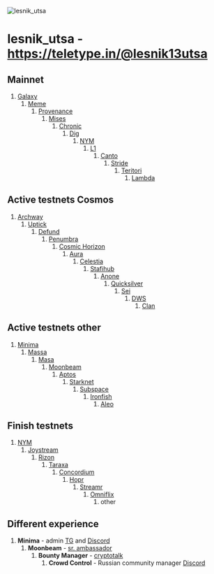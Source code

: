 ![lesnik_utsa](https://i.ibb.co/4JnP9S6/rizonvaloper1hwq3fx0zy2ey85rzqh2v9a7vvmv5e8xpjta033.png "Patience and a little effort!")
# lesnik_utsa - https://teletype.in/@lesnik13utsa
##  Mainnet
1. [Galaxy](https://explorer.postcapitalist.io/galaxy/staking/galaxyvaloper13xjy7kpegczxayza4q2pcwmd8rewzefvhfvh08)
    1. [Meme](https://ping.pub/meme/staking/memevaloper198vmw08avzey37qnndknq5j4mmw6u2xj4uxecq)
        1. [Provenance](https://www.mintscan.io/provenance/validators/pbvaloper19r822ud3e6j7vv4llk569fxlt3778kw7ynlmve)
            1. [Mises](https://gw.mises.site/validators)
                1. [Chronic](https://chronic.zenscan.io/validator.php?addr=chronicvaloper136nrlhags2a78f2ue3au72clvnvqhk62kj9krx)
                    1. [Dig](https://look.chillvalidation.com/dig/staking/digvaloper1eh7fvl4jaa0ywmyu0asw9k6x33phheeqezhfws)
                        1. [NYM](https://mixnet.explorers.guru/mixnode/8rxBFUZqQn2jke2e5Ykn6xDVLE95Jp1vUy43gKTjvbVf)
                            1. [L1](https://ping.pub/genesisl1/staking/genesisvaloper1afvvw56w2uq64qmsurawkxdhu9r98e5ue2kthq)
                                1. [Canto](https://explorer.nodestake.top/canto/staking/cantovaloper1kzp66ds9rgjc6tmfwlps9veqhf9jnrrtpzsztp)
                                    1. [Stride](https://mainnet.manticore.team/stride/staking/stridevaloper1fzhv743ve4nw99lqwr9f8x4vkngp7v5ma3t84q)
                                        1. [Teritori](https://explorer.stavr.tech/teritori-main/staking/torivaloper1kunzrdg6u8gql4faj33lstghhqdtp59e0xgggy)
                                            1. [Lambda](https://explorer.nodestake.top/lambda/staking/lambvaloper1qhx3ftwsu8a0mdvwkxjz2at92g9qpaapar95px)
##  Active testnets Cosmos
1. [Archway](https://archway.explorers.guru/validator/archwayvaloper1le23uxapyqh00rh30et5ek2kxvfp5j8aaktt6y)
    1. [Uptick](https://explorer.testnet.uptick.network/uptick-network-testnet/staking/uptickvaloper1l5tcmuet4a4r6pvazhh78jjuqtnfwmkylwyy55)
        1. [Defund](https://defund.explorers.guru/validator/defundvaloper1a86fp2v5tswkxsl7assn43ljqplzy464fmwvy9)
            1. [Penumbra](https://teletype.in/@lesnik13utsa/zzqr6-E2PbG)
                1. [Cosmic Horizon](https://coho.explorers.guru/validator/cohovaloper1kmgyq43cgjud59c3yjd4j3rff5mpg0q2fk0vfa)
                    1. [Aura](https://gitopia.com/gitopia14t5474u9ffxmecdhdrk836q5qpd923ppjvmkpq/lesnik_utsa/tree/master/README.md)
                        1. [Celestia](https://gitopia.com/gitopia14t5474u9ffxmecdhdrk836q5qpd923ppjvmkpq/lesnik_utsa/tree/master/README.md)
                            1. [Stafihub](https://testnet-explorer.stafihub.io/stafi-hub-testnet/staking/stafivaloper16gjv57gz83l0j8698kcqevnpjvxxqfg6cz8exw)
                                1. [Anone](https://test-anone.zenscan.io/validator.php?addr=onevaloper1kx8c7vxh8y3qajuv9e9uk28xamzzu9twjk0ppf)
                                    1. [Quicksilver](https://testnet.explorer.testnet.run/Quicksilver/staking/quickvaloper1pzd2s28fdezm2kv2a0nx3kdyp05ke4dsu0s25w)
                                        1. [Sei](https://sei.explorers.guru/validator/cosmosvaloper1qya7gmqt8v00nxu3z2qtvzafnrt8j8tsc3726y)
                                            1. [DWS](https://dws.explorers.guru/validator/dewebvaloper1f8ar2uh66qej9zkxgp6fpzvcqlr2z0jjlv7e43)
                                                1. [Clan](https://testnet.explorer.testnet.run/Clan%20Network/staking/clanvaloper1xlg928e2afsetjcxsxzgpkcw4yl38nv87rhaw7)
##  Active testnets other
1. [Minima](https://gitopia.com/gitopia14t5474u9ffxmecdhdrk836q5qpd923ppjvmkpq/lesnik_utsa/tree/master/README.md)
    1. [Massa](https://gitopia.com/gitopia14t5474u9ffxmecdhdrk836q5qpd923ppjvmkpq/lesnik_utsa/tree/master/README.md)
        1. [Masa](https://gitopia.com/gitopia14t5474u9ffxmecdhdrk836q5qpd923ppjvmkpq/lesnik_utsa/tree/master/README.md)
            1. [Moonbeam](https://gitopia.com/gitopia14t5474u9ffxmecdhdrk836q5qpd923ppjvmkpq/lesnik_utsa/tree/master/README.md)
                1. [Aptos](https://gitopia.com/gitopia14t5474u9ffxmecdhdrk836q5qpd923ppjvmkpq/lesnik_utsa/tree/master/README.md)
                    1. [Starknet](https://gitopia.com/gitopia14t5474u9ffxmecdhdrk836q5qpd923ppjvmkpq/lesnik_utsa/tree/master/README.md)
                        1. [Subspace](https://gitopia.com/gitopia14t5474u9ffxmecdhdrk836q5qpd923ppjvmkpq/lesnik_utsa/tree/master/README.md)
                            1. [Ironfish](https://gitopia.com/gitopia14t5474u9ffxmecdhdrk836q5qpd923ppjvmkpq/lesnik_utsa/tree/master/README.md)
                                1. [Aleo](https://gitopia.com/gitopia14t5474u9ffxmecdhdrk836q5qpd923ppjvmkpq/lesnik_utsa/tree/master/README.md)
##  Finish testnets
1. [NYM](https://gitopia.com/gitopia14t5474u9ffxmecdhdrk836q5qpd923ppjvmkpq/lesnik_utsa/tree/master/README.md)
    1. [Joystream](https://gitopia.com/gitopia14t5474u9ffxmecdhdrk836q5qpd923ppjvmkpq/lesnik_utsa/tree/master/README.md)
        1. [Rizon](https://gitopia.com/gitopia14t5474u9ffxmecdhdrk836q5qpd923ppjvmkpq/lesnik_utsa/tree/master/README.md)
            1. [Taraxa](https://gitopia.com/gitopia14t5474u9ffxmecdhdrk836q5qpd923ppjvmkpq/lesnik_utsa/tree/master/README.md)
                1. [Concordium](https://gitopia.com/gitopia14t5474u9ffxmecdhdrk836q5qpd923ppjvmkpq/lesnik_utsa/tree/master/README.md)
                    1. [Hopr](https://gitopia.com/gitopia14t5474u9ffxmecdhdrk836q5qpd923ppjvmkpq/lesnik_utsa/tree/master/README.md)
                        1. [Streamr](https://gitopia.com/gitopia14t5474u9ffxmecdhdrk836q5qpd923ppjvmkpq/lesnik_utsa/tree/master/README.md)
                            1. [Omniflix](https://gitopia.com/gitopia14t5474u9ffxmecdhdrk836q5qpd923ppjvmkpq/lesnik_utsa/tree/master/README.md)
                                1. other
##  Different experience
1. **Minima** - admin [TG](https://t.me/minima_ru) and [Discord](https://discord.gg/Wj9zF49G46)
    1. **Moonbeam** - [sr. ambassador](https://discord.gg/tfauFdfhdZ)
        1. **Bounty Manager** - [cryptotalk](https://cryptotalk.org/profile/10901-lesnik_utsa/)
            1. **Crowd Control** - Russian community manager [Discord](https://discord.gg/VFCTcUnSdW)
